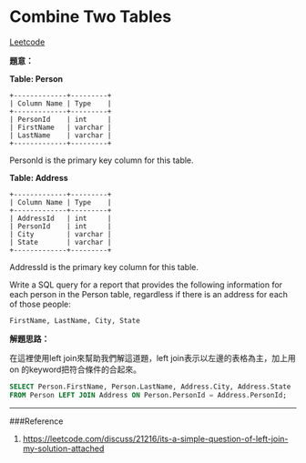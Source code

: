 # Combine Two Tables

[Leetcode](https://leetcode.com/problems/combine-two-tables/)

**題意：**

**Table: Person**
```
+-------------+---------+
| Column Name | Type    |
+-------------+---------+
| PersonId    | int     |
| FirstName   | varchar |
| LastName    | varchar |
+-------------+---------+
```
PersonId is the primary key column for this table.

**Table: Address**
```
+-------------+---------+
| Column Name | Type    |
+-------------+---------+
| AddressId   | int     |
| PersonId    | int     |
| City        | varchar |
| State       | varchar |
+-------------+---------+
```
AddressId is the primary key column for this table.

Write a SQL query for a report that provides the following information for each person in the Person table, regardless if there is an address for each of those people:
```
FirstName, LastName, City, State
```

**解題思路：**

在這裡使用left join來幫助我們解這道題，left join表示以左邊的表格為主，加上用on 的keyword把符合條件的合起來。

```sql
SELECT Person.FirstName, Person.LastName, Address.City, Address.State 
FROM Person LEFT JOIN Address ON Person.PersonId = Address.PersonId;

```


---
###Reference
1. https://leetcode.com/discuss/21216/its-a-simple-question-of-left-join-my-solution-attached